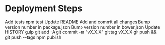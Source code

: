 # Deployment Steps
Add tests
npm test
Update README
Add and commit all changes
Bump version number in package.json
Bump version number in bower.json
Update HISTORY
gulp
git add -A
git commit -m "vX.X.X"
git tag vX.X.X
git push && git push --tags
npm publish